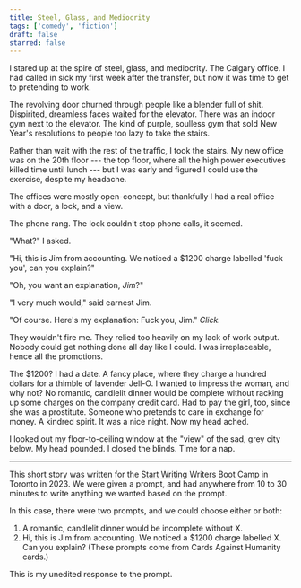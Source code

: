 ```yaml
---
title: Steel, Glass, and Mediocrity
tags: ['comedy', 'fiction']
draft: false
starred: false
---
```


I stared up at the spire of steel, glass, and mediocrity. The Calgary office. I had called in sick my first week after the transfer, but now it was time to get to pretending to work.

The revolving door churned through people like a blender full of shit. Dispirited, dreamless faces waited for the elevator. There was an indoor gym next to the elevator. The kind of purple, soulless gym that sold New Year's resolutions to people too lazy to take the stairs.

Rather than wait with the rest of the traffic, I took the stairs. My new office was on the 20th floor --- the top floor, where all the high power executives killed time until lunch --- but I was early and figured I could use the exercise, despite my headache.

The offices were mostly open-concept, but thankfully I had a real office with a door, a lock, and a view.

The phone rang. The lock couldn't stop phone calls, it seemed.

"What?" I asked.

"Hi, this is Jim from accounting. We noticed a $1200 charge labelled 'fuck you', can you explain?"

"Oh, you want an explanation, _Jim_?"

"I very much would," said earnest Jim.

"Of course. Here's my explanation: Fuck you, Jim." _Click._

They wouldn't fire me. They relied too heavily on my lack of work output. Nobody could get nothing done all day like I could. I was irreplaceable, hence all the promotions.

The $1200? I had a date. A fancy place, where they charge a hundred dollars for a thimble of lavender Jell-O. I wanted to impress the woman, and why not? No romantic, candlelit dinner would be complete without racking up some charges on the company credit card. Had to pay the girl, too, since she was a prostitute. Someone who pretends to care in exchange for money. A kindred spirit. It was a nice night. Now my head ached.

I looked out my floor-to-ceiling window at the "view" of the sad, grey city below. My head pounded. I closed the blinds. Time for a nap.

---

This short story was written for the [Start Writing](https://www.startwriting.ca) Writers Boot Camp in Toronto in 2023. We were given a prompt, and had anywhere from 10 to 30 minutes to write anything we wanted based on the prompt.

In this case, there were two prompts, and we could choose either or both:

1. A romantic, candlelit dinner would be incomplete without X.
2. Hi, this is Jim from accounting. We noticed a $1200 charge labelled X. Can you explain?
   (These prompts come from Cards Against Humanity cards.)

This is my unedited response to the prompt.

